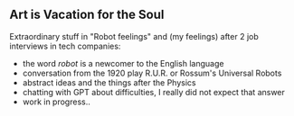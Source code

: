 ## Art is Vacation for the Soul
Extraordinary stuff in "Robot feelings" and (my feelings) after 2 job interviews in tech companies:

- the word $robot$ is a newcomer to the English language
- conversation from the 1920 play R.U.R. or Rossum's Universal Robots
- abstract ideas and the things after the Physics
- chatting with GPT about difficulties, I really did not expect that answer
- work in progress..
